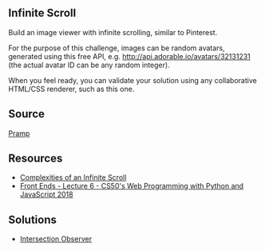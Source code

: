 ## Infinite Scroll

Build an image viewer with infinite scrolling, similar to Pinterest.

For the purpose of this challenge, images can be random avatars, generated using this free API, e.g. http://api.adorable.io/avatars/32131231 (the actual avatar ID can be any random integer).

When you feel ready, you can validate your solution using any collaborative HTML/CSS renderer, such as this one.

## Source

[Pramp](https://www.pramp.com/)

## Resources

- [Complexities of an Infinite Scroll](https://developers.google.com/web/updates/2016/07/infinite-scroller)
- [Front Ends - Lecture 6 - CS50's Web Programming with Python and JavaScript 2018](https://youtu.be/ZRV7JCXAFTs?t=1577)

## Solutions

- [Intersection Observer](intersection-observer)